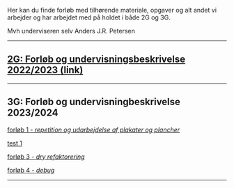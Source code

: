  Her kan du finde forløb med tilhørende materiale, opgaver og alt andet vi arbejder og har arbejdet med på holdet i både 2G og 3G.

Mvh underviseren selv Anders J.R. Petersen

---
## [2G: Forløb og undervisningsbeskrivelse 2022/2023 (link)](forlob_2i2/README_2i2.md)    

---
## 3G: Forløb og undervisningbeskrivelse 2023/2024

[forløb 1 - *repetition og udarbejdelse af plakater og plancher*](forlob1_repetition/forlob1_rep.md)

[test 1]()

[forløb 3 - *dry refaktorering*]()

[forløb 4 - *debug*]()

---